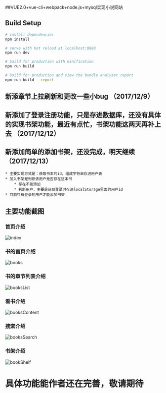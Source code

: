 
##VUE2.0+vue-cli+webpack+node.js+mysql实现小说网站

## Build Setup

``` bash
# install dependencies
npm install

# serve with hot reload at localhost:8080
npm run dev

# build for production with minification
npm run build

# build for production and view the bundle analyzer report
npm run build --report
```

##  新添章节上拉刷新和更改一些小bug   （2017/12/9）

## 新添加了登录注册功能，只是存进数据库，还没有具体的实现书架功能，最近有点忙，书架功能这两天再补上去	（2017/12/12）

## 新添加简单的添加书架，还没完成，明天继续	（2017/12/13）
	* 主要实现方式是：获取书本的id，组成字符串存进用户表
	* 加入书架是判断该用户是否存在这本书
		* 存在不能添加
		* 判断用户，主要是获取登录时存进localStorage里面的用户id
	* 目前只有登录的用户才能添加书架

## 主要功能截图

### 首页介绍
![index](./demo-show/index.png)
### 书的首页介绍
![books](./demo-show/books.png)
### 书的章节列表介绍
![booksList](./demo-show/booksList.png)
### 看书介绍
![booksContent](./demo-show/booksContent.png)
### 搜索介绍
![booksSearch](./demo-show/booksSearch.png)
### 书架介绍
![bookShelf](./demo-show/bookShelf.png)

# 具体功能能作者还在完善，敬请期待
